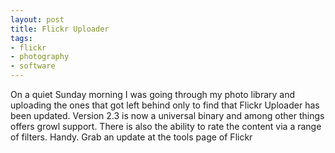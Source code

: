 ```yaml
---
layout: post
title: Flickr Uploader
tags:
- flickr
- photography
- software
---
```

On a quiet Sunday morning I was going through my photo library and uploading the ones that got left behind only to find that Flickr Uploader has been updated. Version 2.3 is now a universal binary and among other things offers growl support. There is also the ability to rate the content via a range of filters. Handy. Grab an update at the tools page of Flickr
